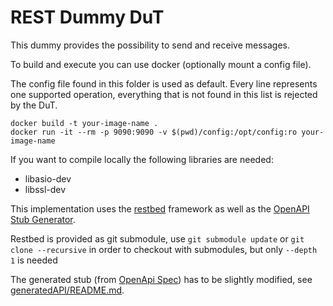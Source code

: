 # REST Dummy DuT

This dummy provides the possibility to send and receive messages.

To build and execute you can use docker (optionally mount a config file).

The config file found in this folder is used as default.
Every line represents one supported operation, everything that is not found in this list is rejected by the DuT.

```shell
docker build -t your-image-name .
docker run -it --rm -p 9090:9090 -v $(pwd)/config:/opt/config:ro your-image-name
```

If you want to compile locally the following libraries are needed:

- libasio-dev
- libssl-dev

This implementation uses the [restbed](https://github.com/Corvusoft/restbed) framework as well as
the [OpenAPI Stub Generator](https://github.com/OpenAPITools/openapi-generator).

Restbed is provided as git submodule, use `git submodule update` or `git clone --recursive` in order to checkout with submodules, but only `--depth 1` is needed

The generated stub (from [OpenApi Spec](REST_Dummy_DuT.yaml)) has to be slightly modified,
see [generatedAPI/README.md](generatedAPI/README.md).
